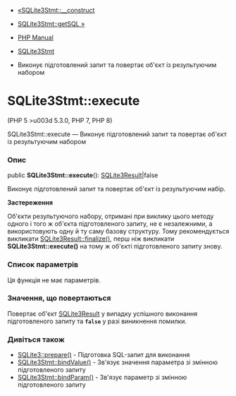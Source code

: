 - [«SQLite3Stmt::\_\_construct](sqlite3stmt.construct.md)
- [SQLite3Stmt::getSQL »](sqlite3stmt.getsql.md)

- [PHP Manual](index.md)
- [SQLite3Stmt](class.sqlite3stmt.md)
- Виконує підготовлений запит та повертає об'єкт із результуючим
набором

# SQLite3Stmt::execute

(PHP 5 \>u003d 5.3.0, PHP 7, PHP 8)

SQLite3Stmt::execute — Виконує підготовлений запит та повертає
об'єкт із результуючим набором

### Опис

public **SQLite3Stmt::execute**():
[SQLite3Result](class.sqlite3result.md)\|false

Виконує підготовлений запит та повертає об'єкт із результуючим
набір.

**Застереження**

Об'єкти результуючого набору, отримані при виклику цього методу
одного і того ж об'єкта підготовленого запиту, не є
незалежними, а використовують одну й ту саму базову структуру. Тому
рекомендується викликати
[SQLite3Result::finalize()](sqlite3result.finalize.md), перш ніж
викликати **SQLite3Stmt::execute()** на тому ж об'єкті підготовленого
запиту знову.

### Список параметрів

Ця функція не має параметрів.

### Значення, що повертаються

Повертає об'єкт [SQLite3Result](class.sqlite3result.md) у випадку
успішного виконання підготовленого запиту та **`false`** у разі
виникнення помилки.

### Дивіться також

- [SQLite3::prepare()](sqlite3.prepare.md) - Підготовка
SQL-запит для виконання
- [SQLite3Stmt::bindValue()](sqlite3stmt.bindvalue.md) - Зв'язує
значення параметра зі змінною підготовленого запиту
- [SQLite3Stmt::bindParam()](sqlite3stmt.bindparam.md) - Зв'язує
параметр зі змінною підготовленого запиту
